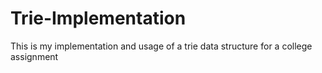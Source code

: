 # Trie-Implementation
This is my implementation and usage of a trie data structure for a college assignment
